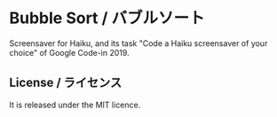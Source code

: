 Bubble Sort / バブルソート
===========

Screensaver for Haiku, and its task "Code a Haiku screensaver of your choice" of Google Code-in 2019.

License / ライセンス
-------

It is released under the MIT licence.
